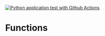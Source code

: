 [![Python application test with Github Actions](https://github.com/RomanBrick/functions/actions/workflows/main.yml/badge.svg)](https://github.com/RomanBrick/functions/actions/workflows/main.yml)

# Functions
